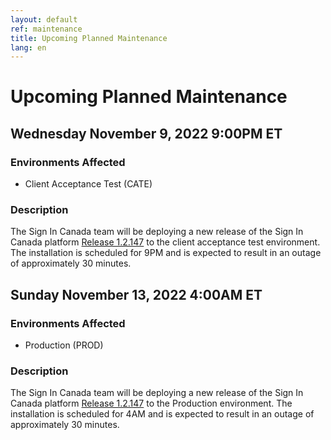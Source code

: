 ```yaml
---
layout: default
ref: maintenance
title: Upcoming Planned Maintenance
lang: en
---
```

# Upcoming Planned Maintenance

## Wednesday November 9, 2022 9:00PM ET

### Environments Affected

* Client Acceptance Test (CATE)

### Description

The Sign In Canada team will be deploying a new release of the Sign In Canada platform
[Release 1.2.147](https://github.com/sign-in-canada/Acceptance-Platform/releases/tag/v1.2.147)
to the client acceptance test environment. The installation is scheduled for 9PM
and is expected to result in an outage of approximately 30 minutes.

## Sunday November 13, 2022 4:00AM ET

### Environments Affected

* Production (PROD)

### Description

The Sign In Canada team will be deploying a new release of the Sign In Canada platform
[Release 1.2.147](https://github.com/sign-in-canada/Acceptance-Platform/releases/tag/v1.2.147)
to the Production environment. The installation is scheduled for 4AM
and is expected to result in an outage of approximately 30 minutes.


